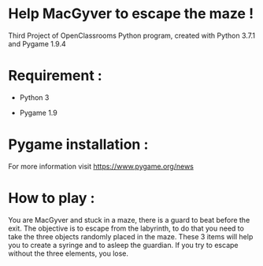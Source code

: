 # Help MacGyver to escape the maze !



Third Project of OpenClassrooms Python program, created with Python 3.7.1 and Pygame 1.9.4



# Requirement :

- Python 3

- Pygame 1.9



# Pygame installation :

For more information visit https://www.pygame.org/news



# How to play :

You are MacGyver and stuck in a maze, there is a guard to beat before the exit. 
The objective is to escape from the labyrinth, to do that
you need to take the 
three objects randomly placed in the maze. These 3 items will help you to create 
a syringe and to asleep the guardian.
If you try to escape without the three elements, you lose.
